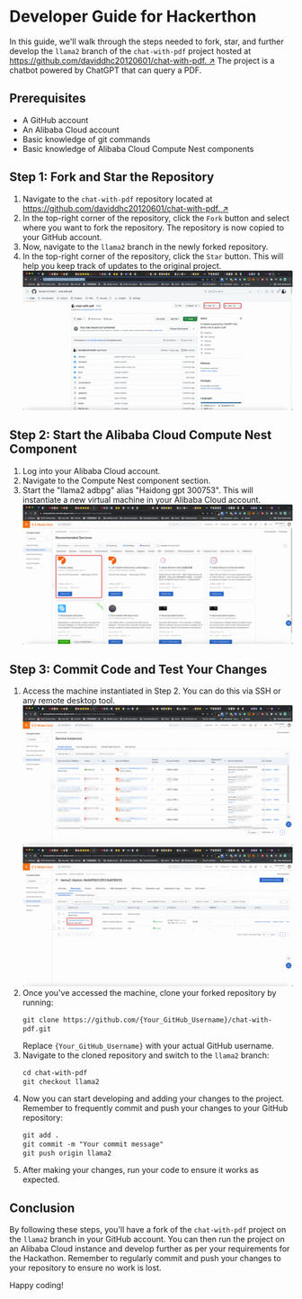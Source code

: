 # Developer Guide for Hackerthon

In this guide, we'll walk through the steps needed to fork, star, and further develop the `llama2` branch of the `chat-with-pdf` project hosted at [https://github.com/daviddhc20120601/chat-with-pdf. ↗](https://github.com/daviddhc20120601/chat-with-pdf.) The project is a chatbot powered by ChatGPT that can query a PDF.

## Prerequisites

- A GitHub account
- An Alibaba Cloud account
- Basic knowledge of git commands
- Basic knowledge of Alibaba Cloud Compute Nest components

## Step 1: Fork and Star the Repository

1. Navigate to the `chat-with-pdf` repository located at [https://github.com/daviddhc20120601/chat-with-pdf. ↗](https://github.com/daviddhc20120601/chat-with-pdf.)
1. In the top-right corner of the repository, click the `Fork` button and select where you want to fork the repository. The repository is now copied to your GitHub account.
1. Now, navigate to the `llama2` branch in the newly forked repository.
1. In the top-right corner of the repository, click the `Star` button. This will help you keep track of updates to the original project.
![img.png](img.png)
## Step 2: Start the Alibaba Cloud Compute Nest Component

1. Log into your Alibaba Cloud account.
1. Navigate to the Compute Nest component section.
1. Start the "llama2 adbpg" alias "Haidong gpt 300753". This will instantiate a new virtual machine in your Alibaba Cloud account.
![img_1.png](img_1.png)
## Step 3: Commit Code and Test Your Changes

1. Access the machine instantiated in Step 2. You can do this via SSH or any remote desktop tool.
![img_2.png](img_2.png)
![img_3.png](img_3.png)
1. Once you've accessed the machine, clone your forked repository by running:
   ```
   git clone https://github.com/{Your_GitHub_Username}/chat-with-pdf.git
   ```
   Replace `{Your_GitHub_Username}` with your actual GitHub username.
1. Navigate to the cloned repository and switch to the `llama2` branch:
   ```
   cd chat-with-pdf
   git checkout llama2
   ```
1. Now you can start developing and adding your changes to the project. Remember to frequently commit and push your changes to your GitHub repository:
   ```
   git add .
   git commit -m "Your commit message"
   git push origin llama2
   ```
1. After making your changes, run your code to ensure it works as expected.

## Conclusion

By following these steps, you'll have a fork of the `chat-with-pdf` project on the `llama2` branch in your GitHub account. You can then run the project on an Alibaba Cloud instance and develop further as per your requirements for the Hackathon. Remember to regularly commit and push your changes to your repository to ensure no work is lost.

Happy coding!